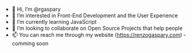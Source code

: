 - 👋 Hi, I’m @rgaspary
- 👀 I’m interested in Front-End Development and the User Experience
- 🌱 I’m currently learning JavaScript
- 💞️ I’m looking to collaborate on Open Source Projects that help people
- 📫 You can reach me through my website (https://renzogaspary.com) - comming soon

<!---
rgaspary/rgaspary is a ✨ special ✨ repository because its `README.md` (this file) appears on your GitHub profile.
You can click the Preview link to take a look at your changes.
--->
